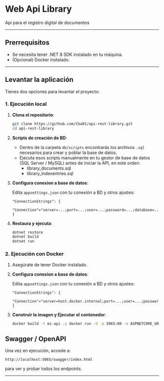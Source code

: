 # Web Api Library

Api para el registro digital de documentos

---

## Prerrequisitos

* Se necesita tener .NET 8 SDK instalado en tu máquina.
* (Opcional) Docker instalado.

---

## Levantar la aplicación

Tienes dos opciones para levantar el proyecto:

### 1. Ejecución local

1. **Clona el repositorio**:

   ```bash
   git clone https://github.com/Cba01/api-rest-library.git
   cd api-rest-library
   ```

2. **Scripts de creación de BD**:

   * Dentro de la carpeta `db/scripts` encontrarás los archivos `.sql` necesarios para crear y poblar la base de datos.
   * Ejecuta esos scripts manualmente en tu gestor de base de datos (SQL Server / MySQL) antes de iniciar la API, en este orden:
     - library_documents.sql
     - library_indexentries.sql

3. **Configura conexion a base de datos**:
   
   Edita `appsettings.json` con tu conexión a BD y otros ajustes:

   ```dotenv
   "ConnectionStrings": {
      "Connection"="server=...;port=...;user=...;password=...;database=..."
   }
   ```

5. **Restaura y ejecuta**:

   ```bash
   dotnet restore
   dotnet build
   dotnet run
   ```

### 2. Ejecución con Docker

1. Asegúrate de tener Docker instalado.
   
2. **Configura conexion a base de datos**:
   
   Edita `appsettings.json` con tu conexión a BD y otros ajustes:

   ```dotenv
   "ConnectionStrings": {
      "Connection"="server=host.docker.internal;port=...;user=...;password=...;database=..."
   }
   ```
3. **Construir la imagen y Ejecutar el contenedor**:

   ```bash
   docker build -t mi-api .; docker run -d -p 5065:80 -e ASPNETCORE_URLS='http://+:80' -e ASPNETCORE_ENVIRONMENT='Development' --name mi-api-container mi-api
   ```



## Swagger / OpenAPI

Una vez en ejecución, accede a:

```
http://localhost:5065/swagger/index.html
```

para ver y probar todos los endpoints.

---

